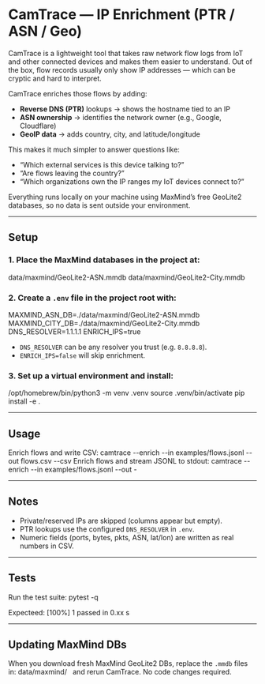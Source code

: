 # CamTrace — IP Enrichment (PTR / ASN / Geo)

CamTrace is a lightweight tool that takes raw network flow logs from IoT and other connected devices and makes them easier to understand. Out of the box, flow records usually only show IP addresses — which can be cryptic and hard to interpret.  

CamTrace enriches those flows by adding:

- **Reverse DNS (PTR)** lookups → shows the hostname tied to an IP  
- **ASN ownership** → identifies the network owner (e.g., Google, Cloudflare)  
- **GeoIP data** → adds country, city, and latitude/longitude

This makes it much simpler to answer questions like:
- “Which external services is this device talking to?”  
- “Are flows leaving the country?”  
- “Which organizations own the IP ranges my IoT devices connect to?”

Everything runs locally on your machine using MaxMind’s free GeoLite2 databases, so no data is sent outside your environment.

---

## Setup
### 1. Place the MaxMind databases in the project at:
data/maxmind/GeoLite2-ASN.mmdb data/maxmind/GeoLite2-City.mmdb
### 2. Create a `.env` file in the project root with:

MAXMIND_ASN_DB=./data/maxmind/GeoLite2-ASN.mmdb
MAXMIND_CITY_DB=./data/maxmind/GeoLite2-City.mmdb
DNS_RESOLVER=1.1.1.1
ENRICH_IPS=true

- `DNS_RESOLVER` can be any resolver you trust (e.g. `8.8.8.8`).
- `ENRICH_IPS=false` will skip enrichment.

### 3. Set up a virtual environment and install:
/opt/homebrew/bin/python3 -m venv .venv
source .venv/bin/activate
pip install -e .

---

## Usage
Enrich flows and write CSV:
camtrace --enrich --in examples/flows.jsonl --out flows.csv --csv
Enrich flows and stream JSONL to stdout:
camtrace --enrich --in examples/flows.jsonl --out -

---

## Notes
- Private/reserved IPs are skipped (columns appear but empty).
- PTR lookups use the configured `DNS_RESOLVER` in `.env`.
- Numeric fields (ports, bytes, pkts, ASN, lat/lon) are written as real numbers in CSV.

---

## Tests
Run the test suite:
pytest -q

Expecteed: [100%] 1 passed in 0.xx s

---

## Updating MaxMind DBs
When you download fresh MaxMind GeoLite2 DBs, replace the `.mmdb` files in: data/maxmind/  
and rerun CamTrace. No code changes required.
